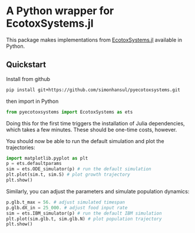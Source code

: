 # A Python wrapper for EcotoxSystems.jl

This package makes implementations from [EcotoxSystems.jl](https://github.com/SimonHansul/EcotoxSystems.jl) available in Python. 


## Quickstart 

Install from github

```bash
pip install git+https://github.com/simonhansul/pyecotoxsystems.git
```

then import in Python

```Python 
from pyecotoxsystems import EcotoxSystems as ets
```

Doing this for the first time triggers the installation of Julia dependencies, which takes a few minutes. These should be one-time costs, however.

You should now be able to run the default simulation and plot the trajectories:

```Python
import matplotlib.pyplot as plt
p = ets.defaultparams
sim = ets.ODE_simulator(p) # run the default simulation
plt.plot(sim.t, sim.S) # plot growth trajectory
plt.show()
```

Similarly, you can adjust the parameters and simulate population dynamics:

```Python
p.glb.t_max = 56. # adjust simulated timespan
p.glb.dX_in = 25_000. # adjust food input rate
sim = ets.IBM_simulator(p) # run the default IBM simulation
plt.plot(sim.glb.t, sim.glb.N) # plot population trajectory
plt.show()
```
